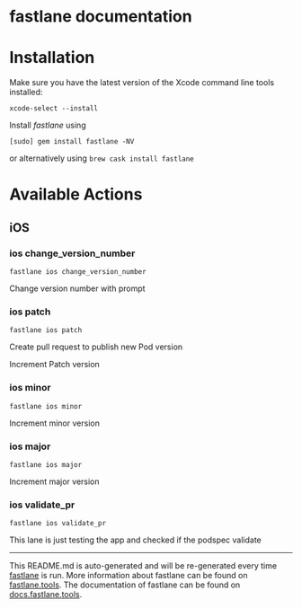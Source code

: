 fastlane documentation
================
# Installation

Make sure you have the latest version of the Xcode command line tools installed:

```
xcode-select --install
```

Install _fastlane_ using
```
[sudo] gem install fastlane -NV
```
or alternatively using `brew cask install fastlane`

# Available Actions
## iOS
### ios change_version_number
```
fastlane ios change_version_number
```
Change version number with prompt
### ios patch
```
fastlane ios patch
```
Create pull request to publish new Pod version

Increment Patch version
### ios minor
```
fastlane ios minor
```
Increment minor version
### ios major
```
fastlane ios major
```
Increment major version
### ios validate_pr
```
fastlane ios validate_pr
```
This lane is just testing the app and checked if the podspec validate

----

This README.md is auto-generated and will be re-generated every time [fastlane](https://fastlane.tools) is run.
More information about fastlane can be found on [fastlane.tools](https://fastlane.tools).
The documentation of fastlane can be found on [docs.fastlane.tools](https://docs.fastlane.tools).
